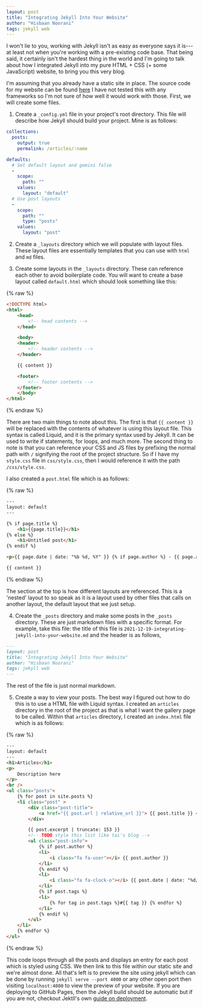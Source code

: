 ```yaml
---
layout: post
title: "Integrating Jekyll Into Your Website"
author: "Hisbaan Noorani"
tags: jekyll web
---
```


I won't lie to you, working with Jekyll isn't as easy as everyone says it is---at least not when you're working with a pre-existing code base. That being said, it certainly isn't the hardest thing in the world and I'm going to talk about how I integrated Jekyll into my pure HTML + CSS (+ some JavaScript) website, to bring you this very blog.

I'm assuming that you already have a static site in place. The source code for my website can be found [here](https://github.com/hisbaan/hisbaan.com) I have not tested this with any frameworks so I'm not sure of how well it would work with those. First, we will create some files.

1) Create a `_config.yml` file in your project's root directory. This file will describe how Jekyll should build your project. Mine is as follows:

```yml
collections:
  posts:
    output: true
    permalink: /articles/:name

defaults:
  # Set default layout and gemini false
  -
    scope:
      path: ""
    values:
      layout: "default"
  # Use post layouts
  -
    scope:
      path: ""
      type: "posts"
    values:
      layout: "post"
```

2) Create a `_layouts` directory which we will populate with layout files. These layout files are essentially templates that you can use with `html` and `md` files.

3) Create some layouts in the `_layouts` directory. These can reference each other to avoid boilerplate code. You will want to create a base layout called `default.html` which should look something like this:

{% raw %}
```html
<!DOCTYPE html>
<html>
    <head>
        <!-- head contents -->
    </head>

    <body>
    <header>
        <!-- header contents -->
    </header>

    {{ content }}

    <footer>
        <!-- footer contents -->
    </footer>
    </body>
</html>
```
{% endraw %}

There are two main things to note about this. The first is that `{{ content }}` will be replaced with the contents of whatever is using this layout file. This syntax is called Liquid, and it is the primary syntax used by Jekyll. It can be used to write if statements, for loops, and much more. The second thing to note is that you can reference your CSS and JS files by prefixing the normal path with `/` signifying the root of the project structure. So if I have my `style.css` file in `css/style.css`, then I would reference it with the path `/css/style.css`.

I also created a `post.html` file which is as follows:

{% raw %}
```html
---
layout: default
---

{% if page.title %}
	<h1>{{page.title}}</h1>
{% else %}
	<h1>Untitled post</h1>
{% endif %}

<p>{{ page.date | date: "%b %d, %Y" }} {% if page.author %} - {{ page.author }} {% endif %}</p>

{{ content }}
```
{% endraw %}

The section at the top is how different layouts are referenced. This is a 'nested' layout to so speak as it is a layout used by other files that calls on another layout, the default layout that we just setup.

4) Create the `_posts` directory and make some posts in the `_posts` directory. These are just markdown files with a specific format. For example, take this file: the title of this file is `2021-12-19-integrating-jekyll-into-your-website.md` and the header is as follows,

```md
---
layout: post
title: "Integrating Jekyll Into Your Website"
author: "Hisbaan Noorani"
tags: jekyll web
---
```

The rest of the file is just normal markdown.

5) Create a way to view your posts. The best way I figured out how to do this is to use a HTML file with Liquid syntax. I created an `articles` directory in the root of the project as that is what I want the gallery page to be called. Within that `articles` directory, I created an `index.html` file which is as follows:

{% raw %}
```html
---
layout: default
---
<h1>Articles</h1>
<p>
    Description here
</p>
<br />
<ul class="posts">
    {% for post in site.posts %}
    <li class="post" >
        <div class="post-title">
            <a href="{{ post.url | relative_url }}"> {{ post.title }} </a>
        </div>

        {{ post.excerpt | truncate: 153 }}
        <!-- TODO style this list like tai's blog -->
        <ul class="post-info">
            {% if post.author %}
            <li>
                <i class="fa fa-user"></i> {{ post.author }}
            </li>
            {% endif %}
            <li>
                <i class="fa fa-clock-o"></i> {{ post.date | date: "%d/%m/%y" }}
            </li>
            {% if post.tags %}
            <li>
                {% for tag in post.tags %}#{{ tag }} {% endfor %}
            </li>
            {% endif %}
        </ul>
    </li>
    {% endfor %}
</ul>
```
{% endraw %}

This code loops through all the posts and displays an entry for each post which is styled using CSS. We then link to this file within our static site and we're almost done. All that's left is to preview the site using jekyll which can be done by running `jekyll serve --port 4000` or any other open port then visiting `localhost:4000` to view the preview of your website. If you are deploying to GitHub Pages, then the Jekyll build should be automatic but if you are not, checkout Jektll's own [guide on deployment](https://jekyllrb.com/docs/step-by-step/10-deployment/).
